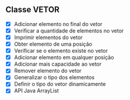 ## Classe VETOR
- [x] Adicionar elemento no final do vetor
- [x] Verificar a quantidade de elementos no vetor
- [x] Imprimir elementos do vetor
- [x] Obter elemento de uma posição
- [x] Verificar se o elemento existe no vetor
- [x] Adicionar elemento em qualquer posição
- [x] Adicionar mais capacidade ao vetor
- [x] Remover elemento do vetor
- [x] Generalizar o tipo dos elementos
- [x] Definir o tipo do vetor dinamicamente
- [x] API Java ArrayList
